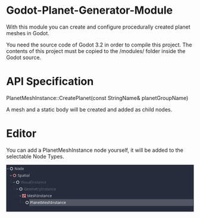 # Godot-Planet-Generator-Module

With this module you can create and configure procedurally created planet meshes in Godot.

You need the source code of Godot 3.2 in order to compile this project. 
The contents of this project must be copied to the /modules/ folder inside the Godot source.

# API Specification

PlanetMeshInstance::CreatePlanet(const StringName& planetGroupName)

A mesh and a static body will be created and added as child nodes. 

# Editor

You can add a PlanetMeshInstance node yourself, it will be added to the selectable Node Types.

![New Node Type](https://github.com/EternalColor/Godot-Planet-Generator-Module/blob/master/PlanetMeshInstanceNodeType.png?raw=true)
